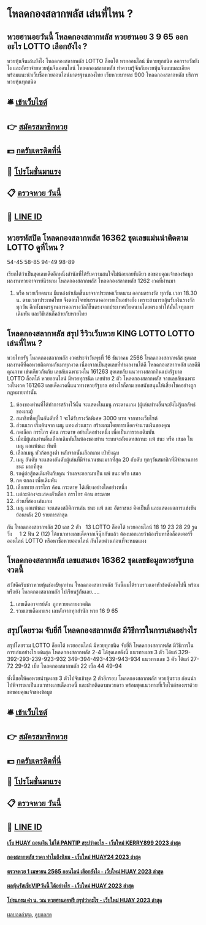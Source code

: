 # โหลดกองสลากพลัส เล่นที่ไหน ?
## หวยฮานอยวันนี้ โหลดกองสลากพลัส หวยฮานอย 3 9 65 ออกอะไร LOTTO เลือกยังไง ?
หวยหุ้นจีนเล่นยังไง โหลดกองสลากพลัส LOTTO ล็อตโต้ หวยออนไลน์ มีหวยทุกชนิด ออกรางวัลยังไง และอัตราจ่ายหวยหุ้นจีนออนไลน์ โหลดกองสลากพลัส ทำความรู้จักกับหวยหุ้นจีนแบบละเอียด พร้อมแนะนำเว็บซื้อหวยออนไลน์มาตรฐานของไทย เว็บหวยบาทละ 900 โหลดกองสลากพลัส บริการหวยหุ้นทุกชนิด

## 🛎 [เข้าเว็บไซต์](https://bit.ly/3BG5bNw)
## 👉 [สมัครสมาชิกหวย](https://bit.ly/3BG5bNw)
## 💵 [กดรับเครดิตที่นี่](https://bit.ly/3C3mvgS)
## 👑 [โปรโมชั่นมาแรง](https://bit.ly/3C3mvgS)
## 📋 [ตรวจหวย วันนี้](https://bit.ly/3C3mvgS)
## 📱 [LINE ID](https://bit.ly/3C3mvgS)

## หวยรหัสปิด โหลดกองสลากพลัส 16362 ชุดเลขแม่นน่าติดตาม LOTTO ดูที่ไหน ?
54-45
58-85
94-49
98-89

เรียกได้ว่าเป็นชุดเลขเด็ดอีกหนึ่งสำนักที่ได้รับความสนใจไม่น้อยเลยทีเดียว
ขอขอบคุณเจ้าของข้อมูล
ผลงานหวยอาจารย์นิรนาม โหลดกองสลากพลัส โหลดกองสลากพลัส 1262 งวดที่ผ่านมา
1. หรือ หวยเวียดนาม มีแหล่งกำเนิดขึ้นมาจากประเทศเวียดนาม ออกผลรางวัล ทุกวัน เวลา 18.30 น. ตามเวลาประเทศไทย จึงตอบโจทย์บรรดาคอหวยเป็นอย่างยิ่ง เพราะสามารถลุ้นรับเงินรางวัลทุกวัน อีกทั้งมาตรฐานการออกรางวัลก็ขึ้นตรงจากประเทศเวียดนามโดยตรง ทำให้มั่นใจทุกการเดิมพัน และวิธีเล่นก็คล้ายกับหวยไทย

## โหลดกองสลากพลัส สรุป รีวิวเว็บหวย KING LOTTO LOTTO เล่นที่ไหน ?
หวยไทยรัฐ โหลดกองสลากพลัส งวดประจำวันพุธที่ 16 ธันวาคม 2566 โหลดกองสลากพลัส ชุดเลขผลงานดีที่คอหวยติดตามกันมาทุกงวด เนื่องจากเป็นชุดเลขที่ทำผลงานได้ดี โหลดกองสลากพลัส เลขดีมีคุณภาพ เช่นเดียวกันกับ เลขลับเฉพาะวงใน 161263 ชุดเลขลับ แนวทางสลากกินแบ่งรัฐบาล LOTTO ล็อตโต้ หวยออนไลน์ มีหวยทุกชนิด เลขท้าย 2 ตัว โหลดกองสลากพลัส จากเลขลับเฉพาะวงในงวด 161263 เลขเด็ดงวดนี้แนวทางหวยรัฐบาล อย่างไรก็ตาม ขอสนับสนุนให้เสี่ยงโชคอย่างถูกกฎหมายเท่านั้น
1. ห้องของท่านที่ได้ทำการสร้างไว้นั้น จะเเสดงในเมนู กระดานเกม (ผู้เล่นท่านอื่นจะยังไม่รู้ผลลัพธ์ของเกม)
2. สมาชิกที่อยู่ในอันดับที่ 1 จะได้รับรางวัลพิเศษ 3000 บาท จากทางเว็บไซต์
3. ส่วนแรก เริ่มต้นจาก เมนู แทง ส่วนแรก สร้างเกมโดยการเลือกจำนวนเงินของคุณ
4. กดเลือก กรรไกร ค้อน กระดาษ อย่างใดอย่างหนึ่ง เพื่อเป็นการวางเดิมพัน
5. เมื่อมีผู้เล่นท่านอื่นเลือกเดิมพันในห้องของท่าน ระบบจะอัพเดทสถานะ เเพ้ ชนะ หรือ เสมอ ในเมนู ผลเเพ้ชนะ ทันที
6. เลือกเมนู หัวก้อยสูงต่ำ หลังจากนั้นเลือกเกม เป่ายิงฉุบ
7. เมนู อันดับ จะเเสดงอันดับผู้เล่นที่มีจำนวนชนะมากที่สุด 20 อับดับ ทุกๆวันสมาชิกที่มีจำนวนการชนะ มากที่สุด
8. รอคู่ต่อสู้กดเดิมพันกับคุณ ว่าผลจะออกมาเป็น แพ้ ชนะ หรือ เสมอ
9. กด ตกลง เพื่อเดิมพัน
10. เลือกทาย กรรไกร ค้อน กระดาษ ได้เพียงอย่างใดอย่างหนึ่ง
11. เเต่ละห้องจะเเสดงตัวเลือก กรรไกร ค้อน กระดาษ
12. ส่วนที่สอง เล่นเกม
13. เมนู ผลเเพ้ชนะ จะเเสดงสถิติการเล่น ชนะ เเพ้ และ อัตราชนะ คิดเป็นกี่ และแสดงผลการเเข่งขันย้อนหลัง 20 รายการล่าสุด

กัน โหลดกองสลากพลัส 20
เลข 2 ตัว   13 LOTTO ล็อตโต้ หวยออนไลน์ 18 19 23 28 29
รูด วิ่ง     1 2
ฟัน 2 (12)
ได้แนวทางเลขเด็ดจากเจ๊นุ๊กกันแล้ว ต้องบอกเลยว่าต้องรีบหาซื้อล็อตเตอร์รี่ออนไลน์ LOTTO หรือหาซื้อหวยออนไลน์ กันโดยด่วนก่อนที่จะหมดแผง

## โหลดกองสลากพลัส เลขแสนเฮง 16362 ชุดเลขข้อมูลหวยรัฐบาลงวดนี้
สวัสดีครับชาวหวยหุ้นช่อง9ทุกท่าน โหลดกองสลากพลัส วันนี้ผมได้รวบรวมเอาหัวข้อดังต่อไปนี้
พร้อมหรือยัง โหลดกองสลากพลัส ไปเรียนรู้กันเลย.....
1. เลขเด็ดอาจารย์ดัง  ถูกหวยหลายงวดติด
2. รวมเลขเด็ดมาแรง เลขดังจากทุกสำนัก หวย 16 9 65

## สรุปโดยรวม จับยี่กี โหลดกองสลากพลัส มีวิธีการในการเล่นอย่างไร
สรุปโดยรวม LOTTO ล็อตโต้ หวยออนไลน์ มีหวยทุกชนิด จับยี่กี โหลดกองสลากพลัส มีวิธีการในการเล่นอย่างไร เด่นสุด โหลดกองสลากพลัส 2-4 ได้ชุดเลขดังนี้
แนวทางเลข 3 ตัว ได้แก่
329-392-293-239-923-932
349-394-493-439-943-934
แนวทางเลข 3 ตัว ได้แก่
27-72
29-92
เบิ้ล โหลดกองสลากพลัส 22
เบิ้ล 44
49-94

ทั้งนี้ขอให้คอหวยนำชุดเลข 3 ตัวไปจับเข้าชุด 2 ตัวอีกรอบ โหลดกองสลากพลัส หวยลุ้นรวย ก่อนนำไปพิจารณาเป็นแนวทางเลขเด็ดงวดนี้ และฝากติดตามหวยลาว พร้อมชุดแนวทางที่เว็บไซต์ของเราด้วย
ขอขอบคุณเจ้าของข้อมูล

## 🛎 [เข้าเว็บไซต์](https://bit.ly/3BG5bNw)
## 👉 [สมัครสมาชิกหวย](https://bit.ly/3BG5bNw)
## 💵 [กดรับเครดิตที่นี่](https://bit.ly/3C3mvgS)
## 👑 [โปรโมชั่นมาแรง](https://bit.ly/3C3mvgS)
## 📋 [ตรวจหวย วันนี้](https://bit.ly/3C3mvgS)
## 📱 [LINE ID](https://bit.ly/3C3mvgS)

#### [เว็บ HUAY ถอนเงิน ไม่ได้ PANTIP สรุปว่าอะไร - เว็บใหม่ KERRY899 2023 ล่าสุด](https://atom.io/themes/เว็บ%20huay%20ถอนเงิน%20ไม่ได้%20pantip%20สรุปว่าอะไร%20-%20เว็บใหม่%20kerry899%202023%20ล่าสุด)
#### [กองสลากพลัส ราคา ทำไมถึงนิยม - เว็บใหม่ HUAY24 2023 ล่าสุด](https://atom.io/themes/กองสลากพลัส%20ราคา%20ทำไมถึงนิยม%20-%20เว็บใหม่%20huay24%202023%20ล่าสุด)
#### [ตรวจหวย 1 เมษายน 2565 ออนไลน์ เลือกยังไง - เว็บใหม่ HUAY 2023 ล่าสุด](https://atom.io/themes/ตรวจหวย%201%20เมษายน%202565%20ออนไลน์%20เลือกยังไง%20-%20เว็บใหม่%20huay%202023%20ล่าสุด)
#### [ผลหุ้นรัสเซียVIPวันนี้ ได้อย่างไร - เว็บใหม่ HUAY 2023 ล่าสุด](https://atom.io/themes/ผลหุ้นรัสเซียvipวันนี้%20ได้อย่างไร%20-%20เว็บใหม่%20huay%202023%20ล่าสุด)
#### [โปรแกรม คํา น. วณ หวยฮานอยฟรี สรุปว่าอะไร - เว็บใหม่ HUAY 2023 ล่าสุด](https://atom.io/themes/โปรแกรม%20คํา%20น.%20วณ%20หวยฮานอยฟรี%20สรุปว่าอะไร%20-%20เว็บใหม่%20huay%202023%20ล่าสุด)

[ผลบอลล่าสุด](https://siamsport.tv "ผลบอลล่าสุด"), [ดูบอลสด](https://siamsport.tv/ดูบอลสด "ดูบอลสด")